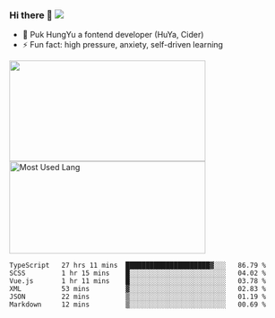 ### Hi there 👋   ![](https://komarev.com/ghpvc/?username=trojan0523&color=ff69b4&label=PV+Since+2020-1-1)

 - 🔭 Puk HungYu a fontend developer (HuYa, Cider)
 - ⚡ Fun fact: high pressure, anxiety, self-driven learning 

 <img align="left" width="350px" height="180px" src="https://github-readme-stats.vercel.app/api?username=trojan0523&show_icons=true&icon_color=199861&count_private=true" />
 
 <img width="350px" height="165px" alt="Most Used Lang" src="https://github-readme-stats.vercel.app/api/top-langs/?username=trojan0523&layout=compact"/>
 

 <!--START_SECTION:waka-->

```text
TypeScript   27 hrs 11 mins  █████████████████████▓░░░   86.79 %
SCSS         1 hr 15 mins    █░░░░░░░░░░░░░░░░░░░░░░░░   04.02 %
Vue.js       1 hr 11 mins    █░░░░░░░░░░░░░░░░░░░░░░░░   03.78 %
XML          53 mins         ▓░░░░░░░░░░░░░░░░░░░░░░░░   02.83 %
JSON         22 mins         ▒░░░░░░░░░░░░░░░░░░░░░░░░   01.19 %
Markdown     12 mins         ▒░░░░░░░░░░░░░░░░░░░░░░░░   00.69 %
```

<!--END_SECTION:waka-->

 
<!--
**Trojan0523/Trojan0523** is a ✨ _special_ ✨ repository because its `README.md` (this file) appears on your GitHub profile.

Here are some ideas to get you started:

- 👯 looking to collaborate on where? i don`t know
- 🤔 I’m looking for help with ...
- 💬 Ask me about ...
- 📫 How to reach me: ...
- 😄 Pronouns: ...
- ⚡ Fun fact: ...
![](https://komarev.com/ghpvc/?username=trojan0523)
-->
